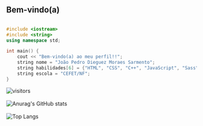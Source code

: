 <h2> Bem-vindo(a)  </h2>  

```c++

#include <iostream>
#include <string>
using namespace std;

int main() {  
    cout << "Bem-vindo(a) ao meu perfil!!";
    string nome = "João Pedro Dieguez Moraes Sarmento";
    string habilidades[6] = {"HTML", "CSS", "C++", "JavaScript", "Sass", "Python"};
    string escola = "CEFET/NF";
}
```
![visitors](https://visitor-badge.laobi.icu/badge?page_id=JoaoPedroSarmento)
<br>
<br>
![Anurag's GitHub stats](https://github-readme-stats.vercel.app/api?username=JoaoPedroSarmento&show_icons=true&theme=dark)
<br>
<br>
![Top Langs](https://github-readme-stats.vercel.app/api/top-langs/?username=JoaoPedroSarmento&layout=compact&theme=dark)
